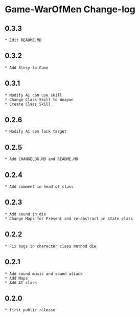 Game-WarOfMen Change-log
==========================

0.3.3
-----
    * Edit README.MD

0.3.2
-----
    * Add Story to Game

0.3.1
-----
    * Modify AI can use skill
	* Change Class Skill to Weapon
	* Create Class Skill

0.2.6
-----
    * Modify AI can lock target

0.2.5
-----
    * Add CHANGELOG.MD and README.MD

0.2.4
-----
    * Add comment in head of class
	
0.2.3
-----
    * Add sound in die
	* Change Maps for Present and re-abstract in state class

0.2.2
-----
    * Fix bugs in character class method die

0.2.1
-----
    * Add sound music and sound attack
	* Add Maps
	* Add AI class

0.2.0
-----
    * first public release